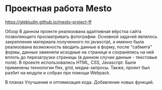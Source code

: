 # Проектная работа Mesto

https://glebiudin.github.io/mesto-project-ff

Обзор
В данном проекте реализована адаптивная вёрстка сайта позволяющего просматривать фотографии. Основной задачей являлось закрепление материала полученного по javascript, а именно была реализована возможность вводить данные в форму, после "сабмита" формы, данные заменяли исходные на странице и сохранялись на ней вплоть до перезагрузки страницы (в данном случае данные - текстовые поля). В проекте использовались HTML, CSS, Javascript. Были применены технологии flex, grid, медиа-запросы. Также, проект был разбит на модули и собран при помощи Webpack.

В планах
Улучшение и оптимизация кода. Добавление новых функций.